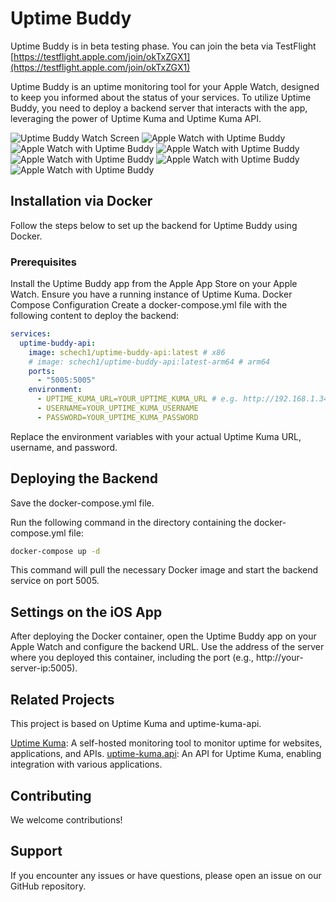# Uptime Buddy

Uptime Buddy is in beta testing phase.
You can join the beta via TestFlight
[https://testflight.apple.com/join/okTxZGX1](https://testflight.apple.com/join/okTxZGX1)

Uptime Buddy is an uptime monitoring tool for your Apple Watch, designed to keep you informed about the status of your services. To utilize Uptime Buddy, you need to deploy a backend server that interacts with the app, leveraging the power of Uptime Kuma and Uptime Kuma API.

![Uptime Buddy Watch Screen](images/uptime-buddy-1.png)
![Apple Watch with Uptime Buddy](images/uptime-buddy-2.png)
![Apple Watch with Uptime Buddy](images/uptime-buddy-3.png)
![Apple Watch with Uptime Buddy](images/uptime-buddy-4.png)
![Apple Watch with Uptime Buddy](images/uptime-buddy-5.png)
![Apple Watch with Uptime Buddy](images/uptime-buddy-6.png)
![Apple Watch with Uptime Buddy](images/uptime-buddy-ios.png)


## Installation via Docker

Follow the steps below to set up the backend for Uptime Buddy using Docker.

### Prerequisites
Install the Uptime Buddy app from the Apple App Store on your Apple Watch.
Ensure you have a running instance of Uptime Kuma.
Docker Compose Configuration
Create a docker-compose.yml file with the following content to deploy the backend:

```yaml
services:
  uptime-buddy-api:
    image: schech1/uptime-buddy-api:latest # x86
    # image: schech1/uptime-buddy-api:latest-arm64 # arm64
    ports:
      - "5005:5005"
    environment:
      - UPTIME_KUMA_URL=YOUR_UPTIME_KUMA_URL # e.g. http://192.168.1.34:3002/
      - USERNAME=YOUR_UPTIME_KUMA_USERNAME
      - PASSWORD=YOUR_UPTIME_KUMA_PASSWORD
```

Replace the environment variables with your actual Uptime Kuma URL, username, and password.

## Deploying the Backend
Save the docker-compose.yml file.

Run the following command in the directory containing the docker-compose.yml file:

```sh
docker-compose up -d
```

This command will pull the necessary Docker image and start the backend service on port 5005.

## Settings on the iOS App
After deploying the Docker container, open the Uptime Buddy app on your Apple Watch and configure the backend URL. Use the address of the server where you deployed this container, including the port (e.g., http://your-server-ip:5005).

## Related Projects

This project is based on Uptime Kuma and uptime-kuma-api.

[Uptime Kuma](https://github.com/louislam/uptime-kuma): A self-hosted monitoring tool to monitor uptime for websites, applications, and APIs.
[uptime-kuma.api](https://github.com/lucasheld/uptime-kuma-api): An API for Uptime Kuma, enabling integration with various applications.


## Contributing

We welcome contributions! 

## Support

If you encounter any issues or have questions, please open an issue on our GitHub repository.